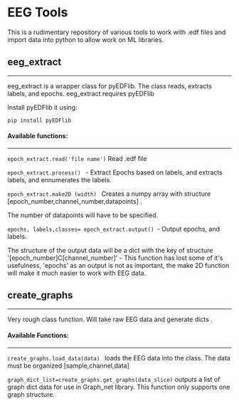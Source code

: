 # EEG Tools
This is a rudimentary repository of various tools to work with .edf files and import data into python to allow work on ML libraries. 



## eeg_extract
----
eeg_extract is a wrapper class for pyEDFlib. The class reads, extracts labels, and epochs. eeg_extract requires pyEDFlib 

Install pyEDFlib it using: 

```pip install pyEDFlib```

#### Available functions: 
-----
``` epoch_extract.read('file name') ```  Read .edf file


```epoch_extract.process() ``` - Extract Epochs based on labels, and extracts labels, and ennumerates the labels.

```epoch_extract.make2D (width) ``` Creates a numpy array with structure [epoch_number,channel_number,datapoints] . 

The number of datapoints will have to be specified. 

```epochs, labels,classes= epoch_extract.output() ```- Output epochs, and labels. 

The structure of the output data will be a dict with the key of structure '[epoch_number]C[channel_number]' - This function has lost some of it's usefulness, 'epochs' as an output is not as important, the make 2D function will make it much easier to work with EEG data. 

## create_graphs
-----
Very rough class function. Will take raw EEG data and generate dicts . 

#### Available Functions: 
----
```create_graphs.load_data(data) ``` loads the EEG data into the class. The data must be organized [sample,channel,data]

```graph_dict_list=create_graphs.get_graphs(data_slice)```  outputs a list of graph dict data for use in Graph_net library. 
This function only supports one graph structure. 
